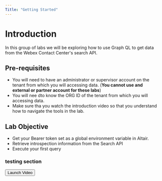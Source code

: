 ```yaml
---
Title: "Getting Started"
---
```

<script>
Function vidPop(id){
video = new CustomEvent("vidPop",{bubbles: true, composed: true, detail: id })
document.body.dispatchEvent(video)
}
</script>


# Introduction
In this group of labs we will be exploring how to use Graph QL to get data from the Webex Contact Center's search API.

## Pre-requisites
- You will need to have an administrator or supervisor account on the tenant from which you will accessing data. (**You cannot use and external or partner account for these labs**)
- You will nee dto know the ORG ID of the tenant from which you will accessing data.
- Make sure tha you watch the introduction video so that you understand how to navigate the tools in the lab.

## Lab Objective
- Get your Bearer token set as a global environment variable in Altair.
- Retrieve introspection information from the Search API
- Execute your first query


### testing section

<button onclick="vidPop('b2cb6220-bebe-4a47-a110-26ca150b2173')">Launch Video</button>
